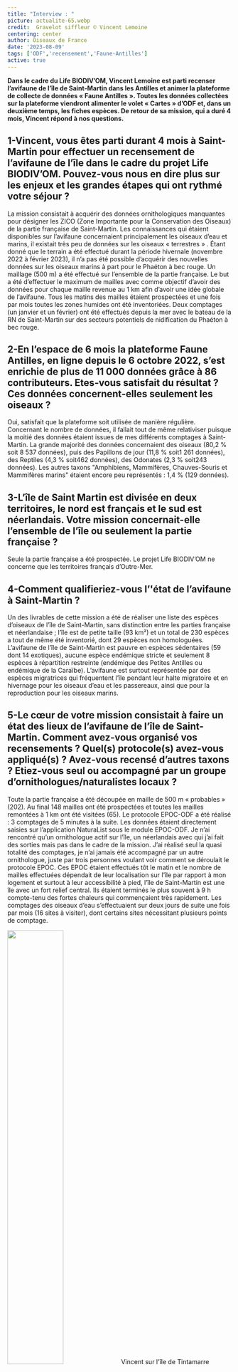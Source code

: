 ```yaml
---
title: "Interview : "
picture: actualite-65.webp
credit:  Gravelot siffleur © Vincent Lemoine
centering: center
author: Oiseaux de France
date: '2023-08-09'
tags: ['ODF','recensement','Faune-Antilles']
active: true
---
```

 
 **Dans le cadre du Life BIODIV’OM, Vincent Lemoine est parti recenser l’avifaune de l’île de Saint-Martin dans les Antilles et animer la plateforme de collecte de données « Faune Antilles ». Toutes les données collectées sur la plateforme viendront alimenter le volet « Cartes » d’ODF et, dans un deuxième temps, les fiches espèces. De retour de sa mission, qui a duré 4 mois, Vincent répond à nos questions.**

 ## 1-Vincent, vous êtes parti durant 4 mois à Saint-Martin pour effectuer un recensement de l’avifaune de l’île dans le cadre du projet Life BIODIV’OM. Pouvez-vous nous en dire plus sur les enjeux et les grandes étapes qui ont rythmé votre séjour ? 

La mission consistait à acquérir des données ornithologiques manquantes pour désigner les ZICO (Zone Importante pour la Conservation des Oiseaux) de la partie française de Saint-Martin. 
Les connaissances qui étaient disponibles sur l’avifaune concernaient principalement les oiseaux d’eau et marins, il existait très peu de données sur les oiseaux « terrestres » .
Étant donné que le terrain a été effectué durant la période hivernale (novembre 2022 à février 2023), il n’a pas été possible d’acquérir des nouvelles données sur les oiseaux marins à part pour le Phaéton à bec rouge. Un maillage (500 m) a été effectué sur l’ensemble de la partie française. Le but a été d’effectuer le maximum de mailles avec comme objectif d’avoir des données pour chaque maille revenue au 1 km afin d’avoir une idée globale de l’avifaune. Tous les matins des mailles étaient prospectées et une fois par mois toutes les zones humides ont été inventoriées. Deux comptages (un janvier et un février) ont été effectués depuis la mer avec le bateau de la RN de Saint-Martin sur des secteurs potentiels de nidification du Phaéton à bec rouge.

## 2-En l’espace de 6 mois la plateforme Faune Antilles, en ligne depuis le 6 octobre 2022, s’est enrichie de plus de 11 000 données grâce à 86 contributeurs. Etes-vous satisfait du résultat ? Ces données concernent-elles seulement les oiseaux ?

Oui, satisfait que la plateforme soit utilisée de manière régulière. Concernant le nombre de données, il fallait tout de même relativiser puisque la moitié des données étaient issues de mes différents comptages à Saint-Martin.
La grande majorité des données concernaient des oiseaux (80,2 % soit 8 537 données), puis des Papillons de jour (11,8 %  soit1 261 données), des Reptiles (4,3 % soit462 données), des Odonates (2,3 % soit243 données). Les autres taxons "Amphibiens, Mammifères, Chauves-Souris et Mammifères marins" étaient encore peu représentés : 1,4 % (129 données).

## 3-L’île de Saint Martin est divisée en deux territoires, le nord est français et le sud est néerlandais. Votre mission concernait-elle l’ensemble de l’île ou seulement la partie française ?

Seule la partie française a été prospectée. Le projet Life BIODIV’OM ne concerne que les territoires français d’Outre-Mer.

## 4-Comment qualifieriez-vous l’'état de l’avifaune à Saint-Martin ? 

Un des livrables de cette mission a été de réaliser une liste des espèces d’oiseaux de l’île de Saint-Martin, sans distinction entre les parties française et néerlandaise ; l’île est de petite taille (93 km²) et un total de 230 espèces a tout de même été inventorié, dont 29 espèces non homologuées. L’avifaune de l’île de Saint-Martin est pauvre en espèces sédentaires (59 dont 14 exotiques), aucune espèce endémique stricte et seulement 8 espèces à répartition restreinte (endémique des Petites Antilles ou endémique de la Caraïbe). L’avifaune est surtout représentée par des espèces migratrices qui fréquentent l’île pendant leur halte migratoire et en hivernage pour les oiseaux d’eau et les passereaux, ainsi que pour la reproduction pour les oiseaux marins.

## 5-Le cœur de votre mission consistait à faire un état des lieux de l’avifaune de l’île de Saint-Martin. Comment avez-vous organisé vos recensements ? Quel(s) protocole(s) avez-vous appliqué(s) ? Avez-vous recensé d’autres taxons ? Etiez-vous seul ou accompagné par un groupe d’ornithologues/naturalistes locaux ? 

Toute la partie française a été découpée en maille de 500 m « probables » (202). Au final 148 mailles ont été prospectées et toutes les mailles remontées à 1 km ont été visitées (65). Le protocole EPOC-ODF a été réalisé : 3 comptages de 5 minutes à la suite. Les données étaient directement saisies sur l’application NaturaList sous le module EPOC-ODF. Je n’ai rencontré qu’un ornithologue actif sur l’île, un néerlandais avec qui j’ai fait des sorties mais pas dans le cadre de la mission. J’ai réalisé seul la quasi totalité des comptages, je n’ai jamais été accompagné par un autre ornithologue, juste par trois personnes voulant voir comment se déroulait le protocole EPOC.
Ces EPOC étaient effectués tôt le matin et le nombre de mailles effectuées dépendait de leur localisation sur l’île par rapport à mon logement et surtout à leur accessibilité à pied, l’île de Saint-Martin est une île avec un fort relief central. Ils étaient terminés le plus souvent à 9 h compte-tenu des fortes chaleurs qui commençaient très rapidement. Les comptages des oiseaux d’eau s’effectuaient sur deux jours de suite une fois par mois (16 sites à visiter), dont certains sites nécessitant plusieurs points de comptage.

<img class="InformativePagePicture" style="width: 50%" src="/news/actualite-65-VLemoine.webp"/>
<span class="InformativePagePictureLegend">Vincent sur l'île de Tintamarre</span>


## 6-Les programmes STOC et SHOC ont-ils été développés sur Saint-Martin comme ça a été le cas en Martinique ou en Guadeloupe ? Si non, est-ce en projet ?
Aucun de ces programmes n’est réalisé à Saint-Martin côté français. Peu de temps après mon départ de l’île, des points d’écoute ont été effectués sur quelques sites de la partie néerlandaise par la structure EPIC (Environnemental Protection in the Caribbean), l’entité qui a réalisé le plus de suivis ornithologiques sur l’île de Saint-Martin. L’AGRNSM qui gère la RN de Saint-Martin, effectue des comptages d’oiseaux d’eau et marins mais aucun des salariés n’a de compétences complètes pour effectuer des points d’écoute. 
En Martinique et en Guadeloupe, le programme STOC est effectué depuis 2012 et 2014 respectivement, mais le programme SHOC n’y a pas encore été initié.

## 7-L’île de Saint Martin comporte une Réserve Naturelle Nationale qui constitue ainsi une Aire Marine Protégée. Dans le cadre du projet LIFE BIODIV’OM, la Réserve collabore avec le GEPOG pour préserver notamment le Mérou géant. Quelles espèces parmi l’avifaune de l’île de Saint Martin avez-vous identifiées comme prioritaires ? Quelles menaces pèsent sur ces espèces ? Y-a-t ’il des actions de conservation mises en place ?
J’ai désigné 16 espèces déterminantes pour la partie française, des espèces sédentaires et des espèces migratrices nicheuses, du fait de leur rareté rares à Saint-Martin et dans le banc d’Anguilla, ou leurs effectifs reproducteurs non négligeable sur l’île.
Pour l’instant, la menace la plus importante pèse sur leurs habitats qui sont limités sur l’île. 
L’île de Saint-Martin a une superficie de 93 km² et la partie française ne couvre que 53 km². Sur le littoral, la pression foncière est très importante et anarchique, pour l’instant les mornes sont relativement épargnés. La grande majorité du territoire appartient à des privés et très peu de zones sont protégées. De plus, Saint-Martin a voté en 2007 pour devenir un territoire d’Outre-Mer et de ne plus dépendre de la Guadeloupe ; ce qui implique qu’elle créera son propre code de l’environnement, en espérant qu’il ne soit pas plus libéral niveau urbanisation...
Sans oublier que l’île est située sur le parcours régulier de cyclones dévastateurs pour la faune, la flore et leurs habitats.

## 8-La LPO vous a confié cette mission car vous êtes un spécialiste de l’avifaune des Antilles. Pouvez-vous nous raconter brièvement votre parcours ? 
J’ai une bonne connaissance de l’avifaune des Antilles françaises puisque j’ai habité quelques années en Martinique. 
Je suis ornitho amateur depuis de longues années. D’une formation initiale en océanographie, j’ai été technicien ornitho en Camargue, puis j’ai repris mes études au Québec en réalisant un master de recherche sur la Grande Oie des neiges.
En Martinique, je travaillais en agronomie mais j’ai été un bénévole actif pour l’association SEPANMAR en participant à différents baguages (passereaux, limicoles, Puffin d’Audubon), ainsi qu’en co-rédigeant des publications sur les oiseaux de l’île.
Après mon départ de la Caraïbe, j’ai continué à m’intéresser à l’avifaune des Antilles dans le cadre de mon auto-entreprise, je travaille en collaboration depuis plus de dix ans avec deux structures ornithologiques en Guadeloupe.


## 9-Racontez-nous une anecdote sur votre séjour (votre plus belle observation, par exemple...)
Avant de partir à Saint-Martin, je savais déjà quelles espèces je n’avais pas vu en Martinique et en Guadeloupe et qui étaient régulièrement présentes sur l’île, je ciblais tout particulièrement deux espèces, le Gravelot siffleur et le Gravelot neigeux. J’ai effectué quatre comptages mensuels d’oiseaux d’eau et plusieurs visites répétées sur des sites connus de ces espèces et j’ai finalement réussi à en voir une (deux individus) deux jours avant de partir :  le magnifique et rare Gravelot siffleur. 

 
